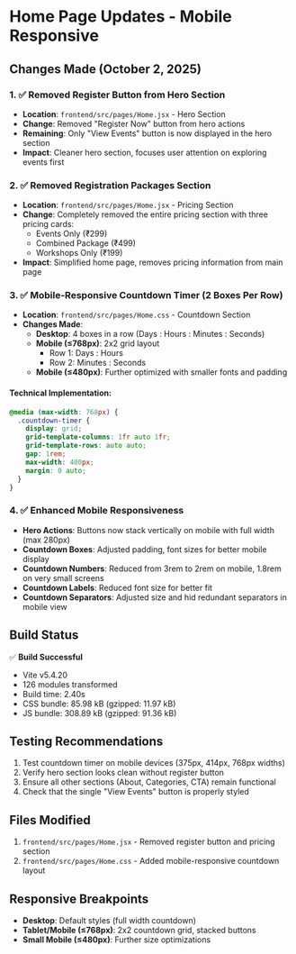 # Home Page Updates - Mobile Responsive

## Changes Made (October 2, 2025)

### 1. ✅ Removed Register Button from Hero Section
- **Location**: `frontend/src/pages/Home.jsx` - Hero Section
- **Change**: Removed "Register Now" button from hero actions
- **Remaining**: Only "View Events" button is now displayed in the hero section
- **Impact**: Cleaner hero section, focuses user attention on exploring events first

### 2. ✅ Removed Registration Packages Section
- **Location**: `frontend/src/pages/Home.jsx` - Pricing Section
- **Change**: Completely removed the entire pricing section with three pricing cards:
  - Events Only (₹299)
  - Combined Package (₹499)
  - Workshops Only (₹199)
- **Impact**: Simplified home page, removes pricing information from main page

### 3. ✅ Mobile-Responsive Countdown Timer (2 Boxes Per Row)
- **Location**: `frontend/src/pages/Home.css` - Countdown Section
- **Changes Made**:
  - **Desktop**: 4 boxes in a row (Days : Hours : Minutes : Seconds)
  - **Mobile (≤768px)**: 2x2 grid layout
    - Row 1: Days : Hours
    - Row 2: Minutes : Seconds
  - **Mobile (≤480px)**: Further optimized with smaller fonts and padding

#### Technical Implementation:
```css
@media (max-width: 768px) {
  .countdown-timer {
    display: grid;
    grid-template-columns: 1fr auto 1fr;
    grid-template-rows: auto auto;
    gap: 1rem;
    max-width: 400px;
    margin: 0 auto;
  }
}
```

### 4. ✅ Enhanced Mobile Responsiveness
- **Hero Actions**: Buttons now stack vertically on mobile with full width (max 280px)
- **Countdown Boxes**: Adjusted padding, font sizes for better mobile display
- **Countdown Numbers**: Reduced from 3rem to 2rem on mobile, 1.8rem on very small screens
- **Countdown Labels**: Reduced font size for better fit
- **Countdown Separators**: Adjusted size and hid redundant separators in mobile view

## Build Status
✅ **Build Successful**
- Vite v5.4.20
- 126 modules transformed
- Build time: 2.40s
- CSS bundle: 85.98 kB (gzipped: 11.97 kB)
- JS bundle: 308.89 kB (gzipped: 91.36 kB)

## Testing Recommendations
1. Test countdown timer on mobile devices (375px, 414px, 768px widths)
2. Verify hero section looks clean without register button
3. Ensure all other sections (About, Categories, CTA) remain functional
4. Check that the single "View Events" button is properly styled

## Files Modified
1. `frontend/src/pages/Home.jsx` - Removed register button and pricing section
2. `frontend/src/pages/Home.css` - Added mobile-responsive countdown layout

## Responsive Breakpoints
- **Desktop**: Default styles (full width countdown)
- **Tablet/Mobile (≤768px)**: 2x2 countdown grid, stacked buttons
- **Small Mobile (≤480px)**: Further size optimizations
